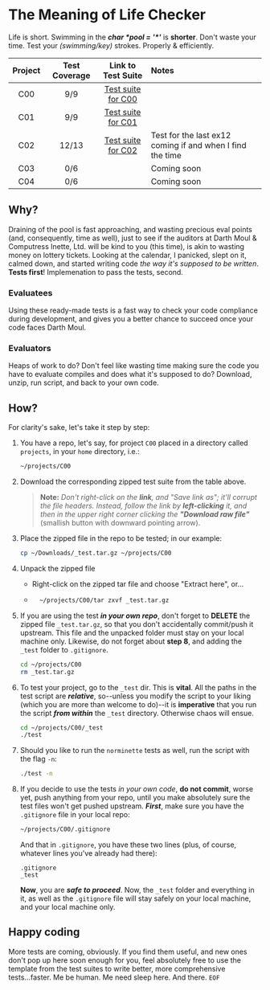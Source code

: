 # The Meaning of Life Checker 

Life is short. Swimming in the **_char \*pool = '\*'_** is **shorter**. Don't waste your time. Test your _(swimming/key)_ strokes. Properly &amp; efficiently.

| Project | Test Coverage | Link to Test Suite | Notes |
|:---:|:---:|:---:|:---|
|C00|9/9|[Test suite for C00](C00/_test.tar.gz)||
|C01|9/9|[Test suite for C01](C01/_test.tar.gz)||
|C02|12/13|[Test suite for C02](C02/_test.tar.gz)| Test for the last ex12 coming if and when I find the time |
|C03|0/6||Coming soon|
|C04|0/6||Coming soon|

## Why?
Draining of the pool is fast approaching, and wasting precious eval points (and, consequently, time as well), just to see if the auditors at Darth Moul & Computress Inette, Ltd. will be kind to you (this time), is akin to wasting money on lottery tickets. Looking at the calendar, I panicked, slept on it, calmed down, and started writing code *the way it's supposed to be written*. **Tests first**! Implemenation to pass the tests, second.

### Evaluatees
Using these ready-made tests is a fast way to check your code compliance during development, and gives you a better chance to succeed once your code faces Darth Moul.

### Evaluators
Heaps of work to do? Don't feel like wasting time making sure the code you have to evaluate compiles and does what it's supposed to do? Download, unzip, run script, and back to your own code.

## How?

For clarity's sake, let's take it step by step:

1. You have a repo, let's say, for project `C00` placed in a directory called `projects`, in your `home` directory, i.e.:
	```bash
	~/projects/C00
	```
2. Download the corresponding zipped test suite from the table above.

	>**Note:** *Don't right-click on the **link**, and "Save link as"; it'll corrupt the file headers. Instead, follow the link by **left-clicking** it, and then in the upper right corner clicking the **"Download raw file"*** (smallish button with downward pointing arrow).

3. Place the zipped file in the repo to be tested; in our example:
	```bash
	cp ~/Downloads/_test.tar.gz ~/projects/C00
	```
4. Unpack the zipped file
	- Right-click on the zipped tar file and choose "Extract here", or...
	- ```bash
		~/projects/C00/tar zxvf _test.tar.gz
		``` 
5. If you are using the test ***in your own repo***, don't forget to **DELETE** the zipped file `_test.tar.gz`, so that you don't accidentally commit/push it upstream. This file and the unpacked folder must stay on your local machine only. Likewise, do not forget about **step 8**, and adding the `_test` folder to `.gitignore`.
	```bash
	cd ~/projects/C00
	rm _test.tar.gz
	```
6. To test your project, go to the `_test` dir. This is **vital**. All the paths in the test script are ***relative***, so--unless you modify the script to your liking (which you are more than welcome to do)--it is **imperative** that you run the script ***from within*** the `_test` directory. Otherwise chaos will ensue.
	```bash
	cd ~/projects/C00/_test
	./test
	```
7. Should you like to run the `norminette` tests as well, run the script with the flag `-n`:
	```bash
	./test -n
	```
8. If you decide to use the tests *in your own code*, **do not commit**, worse yet, push anything from your repo, until you make absolutely sure the test files won't get pushed upstream. ***First***, make sure you have the `.gitignore` file in your local repo:
	```bash
	~/projects/C00/.gitignore
	```
	And that in `.gitignore`, you have these two lines (plus, of course, whatever lines you've already had there):
	```
	.gitignore
	_test
	```
	**Now**, you are ***safe to proceed***. Now, the `_test` folder and everything in it, as well as the `.gitignore` file will stay safely on your local machine, and your local machine only.

## Happy coding
More tests are coming, obviously. If you find them useful, and new ones don't pop up here soon enough for you, feel absolutely free to use the template from the test suites to write better, more comprehensive tests...faster. Me be human. Me need sleep here. And there. `EOF`
